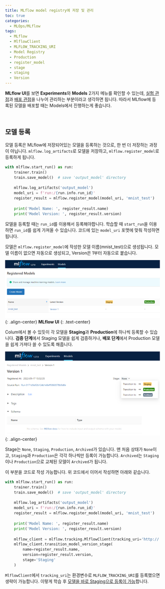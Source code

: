 ```yaml
---
title: MLflow model registry에 저장 및 관리
toc: true
categories:
  - MLOps/MLflow
tags:
  - MLflow
  - MlflowClient
  - MLFLOW_TRACKING_URI
  - Model Registry
  - Production
  - register_model
  - stage
  - staging
  - Version
---
```


**MLflow UI**를 보면 **Experiments**와 **Models** 2가지 메뉴를 확인할 수 있는데, <u>실험 관점</u>과 <u>배포 관점</u>을 나누어 관리하는 부분이라고 생각하면 됩니다. 따라서 MLflow에 등록된 모델을 배포할 때는 Models에서 진행하는게 좋습니다.

<br>

## **모델 등록**

모델 등록은 MLflow에 저장되어있는 모델을 등록하는 것으로, 한 번 더 저장하는 과정이 아닙니다. `mlflow.log_artifacts`로 모델을 저장하고, `mlflow.register_model`로 등록하게 됩니다.

```python
with mlflow.start_run() as run:
    trainer.train()
    train.save_model()  # save 'output_model' directory
    
    mlflow.log_artifacts('output_model')
    model_uri = f'run:/{run.info.run_id}'
    register_result = mlflow.register_model(model_uri, 'mnist_test')
    
    print('Model Name: ', register_result.name)
    print('Model Version: ', register_result.version)
```

모델을 등록할 때는 `run_id`를 이용해서 등록해야합니다. 학습할 때 `start_run`을 이용하면 `run_id`를 쉽게 가져올 수 있습니다. 코드에 있는 `model_uri` 포맷에 맞춰 작성하면 됩니다.

모델은 `mlflow.register_model`에 작성한 모델 이름(mnist_test)으로 생성됩니다. 모델 이름이 없으면 자동으로 생성되고, Version은 1부터 자동으로 붙습니다.

![mlflow ui](/assets/images/posts/2022-9-18-mlflow-model-registry/img-1.png){: .align-center}
**MLflow UI**
{: .text-center}

Colum에서 볼 수 있듯이 각 모델을 **Staging**과 **Production**에 하나씩 등록할 수 있습니다. **검증 단계**에서 Staging 모델을 쉽게 검증하거나, **배포 단계**에서 Production 모델을 쉽게 가져다 쓸 수 있도록 해줍니다.

![mlflow models](/assets/images/posts/2022-9-18-mlflow-model-registry/img-2.png){: .align-center}

Stage는 `None`, `Staging`, `Production`, `Archived`가 있습니다. 맨 처음 상태가 `None`이고, `Staging`과 `Production`은 각각 하나씩만 등록이 가능합니다. `Archived`는 `Staging`이나 `Production`으로 교체된 모델이 `Archived`가 됩니다.

이 부분을 코드로 작성 가능합니다. 위 코드에서 이어서 작성하면 아래와 같습니다.

```python
with mlflow.start_run() as run:
    trainer.train()
    train.save_model()  # save 'output_model' directory
    
    mlflow.log_artifacts('output_model')
    model_uri = f'run:/{run.info.run_id}'
    register_result = mlflow.register_model(model_uri, 'mnist_test')
    
    print('Model Name: ', register_result.name)
    print('Model Version: ', register_result.version)
    
    mlflow_client = mlflow.tracking.MlflowClient(tracking_uri='http://...')
    mlflow_client.transition_model_version_stage(
    	name=register_result.name,
        version=register_result.version,
        stage='Staging'
    )
```

`MlflowClient`에서 `tracking_uri`는 환경변수로 `MLFLOW_TRACKING_URI`를 등록했으면 생략이 가능합니다. 이렇게 학습 후 <u>모델을 바로 Staging으로 등록이 가능</u>합니다.
